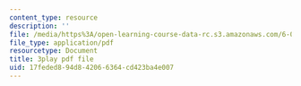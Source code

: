 ```yaml
---
content_type: resource
description: ''
file: /media/https%3A/open-learning-course-data-rc.s3.amazonaws.com/6-0002-introduction-to-computational-thinking-and-data-science-fall-2016/17feded894d842066364cd423ba4e007_esmzYhuFnds.pdf
file_type: application/pdf
resourcetype: Document
title: 3play pdf file
uid: 17feded8-94d8-4206-6364-cd423ba4e007
---
```

